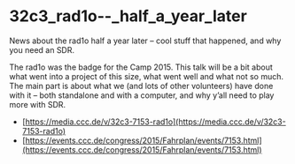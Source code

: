 # 32c3\_rad1o--\_half\_a\_year\_later

News about the rad1o half a year later – cool stuff that happened, and why you need an SDR.

The rad1o was the badge for the Camp 2015. This talk will be a bit about what went into a project of this size, what went well and what not so much. The main part is about what we \(and lots of other volunteers\) have done with it – both standalone and with a computer, and why y’all need to play more with SDR.

* [https://media.ccc.de/v/32c3-7153-rad1o](https://media.ccc.de/v/32c3-7153-rad1o)
* [https://events.ccc.de/congress/2015/Fahrplan/events/7153.html](https://events.ccc.de/congress/2015/Fahrplan/events/7153.html)

